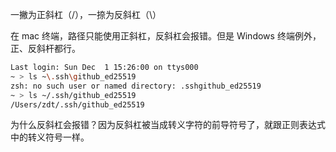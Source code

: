 一撇为正斜杠（/），一捺为反斜杠（\）

在 mac 终端，路径只能使用正斜杠，反斜杠会报错。但是 Windows 终端例外，正、反斜杆都行。
```sh
Last login: Sun Dec  1 15:26:00 on ttys000
~ > ls ~\.ssh\github_ed25519
zsh: no such user or named directory: .sshgithub_ed25519
~ > ls ~/.ssh/github_ed25519
/Users/zdt/.ssh/github_ed25519
```

为什么反斜杠会报错？因为反斜杠被当成转义字符的前导符号了，就跟正则表达式中的转义符号一样。